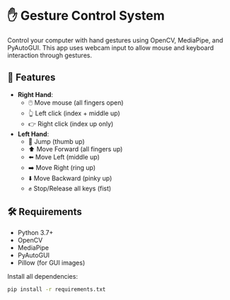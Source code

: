 # ✋ Gesture Control System

Control your computer with hand gestures using OpenCV, MediaPipe, and PyAutoGUI. This app uses webcam input to allow mouse and keyboard interaction through gestures.

## 📌 Features

- **Right Hand**:
  - 🖱️ Move mouse (all fingers open)
  - 👆 Left click (index + middle up)
  - 👉 Right click (index up only)
- **Left Hand**:
  - 🔼 Jump (thumb up)
  - ⬆️ Move Forward (all fingers up)
  - ⬅️ Move Left (middle up)
  - ➡️ Move Right (ring up)
  - ⬇️ Move Backward (pinky up)
  - ✊ Stop/Release all keys (fist)

## 🛠 Requirements

- Python 3.7+
- OpenCV
- MediaPipe
- PyAutoGUI
- Pillow (for GUI images)

Install all dependencies:

```bash
pip install -r requirements.txt

